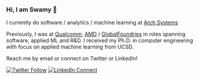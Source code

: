 ### Hi, I am Swamy 👋

I currently do software / analytics / machine learning at [Arch Systems](https://archsys.io/)

Previously, I was at [Qualcomm](https://qualcomm.com/), [AMD](https://amd.com) / [GlobalFoundries](https://gf.com) in roles spanning software, applied ML and R&D. I received my Ph.D. in computer engineering with focus on applied machine learning from UCSD.

Reach me by email or connect on Twitter or LinkedIn!

[![Twitter Follow](https://img.shields.io/badge/Twitter-1DA1F2?style=for-the-badge&logo=twitter&logoColor=white)](https://twitter.com/_smuddu) [![LinkedIn Connect](https://img.shields.io/badge/LinkedIn-0077B5?style=for-the-badge&logo=linkedin&logoColor=white)](https://www.linkedin.com/in/smuddu)

<!--
**slack0/slack0** is a ✨ _special_ ✨ repository because its `README.md` (this file) appears on your GitHub profile.

Here are some ideas to get you started:


- 🌱 I’m currently learning ...
- 👯 I’m looking to collaborate on ...
- 🤔 I’m looking for help with ...
- 💬 Ask me about ...
- 📫 How to reach me: ...
- 😄 Pronouns: ...
- ⚡ Fun fact: ...
-->
